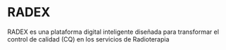 # RADEX
RADEX es una plataforma digital inteligente diseñada para transformar el control de calidad (CQ) en los servicios de Radioterapia
